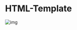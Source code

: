 # HTML-Template
![img](https://user-images.githubusercontent.com/52834318/138210680-6026706e-6d3b-4d46-9ac3-4c488ae6f9ba.png)
